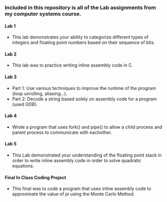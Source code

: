 ### Included in this repository is all of the Lab assignments from my computer systems course.
  
#### Lab 1
* This lab demonstrates your ability to categorize different types of integers and floating point numbers based on their sequence of bits.

#### Lab 2
* This lab was to practice writing inline assembly code in C.

#### Lab 3
* Part 1: Use various techniques to improve the runtime of the program (loop unrolling, aliasing...).
* Part 2: Decode a string based solely on assembly code for a program (used GDB).

#### Lab 4
* Wrote a program that uses fork() and pipe() to allow a child process and parent process to communicate with eachother.

#### Lab 5
* This Lab demonstrated your understanding of the floating point stack in order to write inline assembly code in order to solve quadratic equations.

#### Final In Class Coding Project
* This final was to code a program that uses inline assembly code to approximate the value of pi using the Monte Carlo Method.
